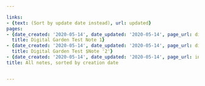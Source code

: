 ```yaml
---

links:
- {text: (Sort by update date instead), url: updated}
pages:
- {date_created: '2020-05-14', date_updated: '2020-05-14', page_url: digital-garden-test-note-1,
  title: Digital Garden Test Note 1}
- {date_created: '2020-05-14', date_updated: '2020-05-14', page_url: digital-garden-test-note-2,
  title: Digital Garden Test $Note '2'}
- {date_created: '2020-05-14', date_updated: '2020-05-14', page_url: index, title: Notes}
title: All notes, sorted by creation date


---
```



